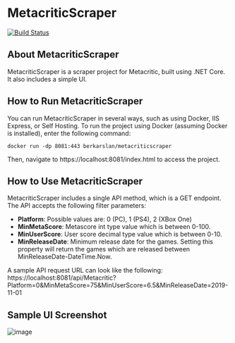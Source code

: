 # MetacriticScraper

[![Build Status](https://dev.azure.com/berkarslan-cs/MetacriticScraper/_apis/build/status/berkarslan-cs.MetacriticScraper?branchName=master)](https://dev.azure.com/berkarslan-cs/MetacriticScraper/_build/latest?definitionId=2&branchName=master)

## About MetacriticScraper
MetacriticScraper is a scraper project for Metacritic, built using .NET Core. It also includes a simple UI.

## How to Run MetacriticScraper
You can run MetacriticScraper in several ways, such as using Docker, IIS Express, or Self Hosting. To run the project using Docker (assuming Docker is installed), enter the following command:

```
docker run -dp 8081:443 berkarslan/metacriticscraper
```

Then, navigate to https://localhost:8081/index.html to access the project.

## How to Use MetacriticScraper
MetacriticScraper includes a single API method, which is a GET endpoint. The API accepts the following filter parameters:
- **Platform**: Possible values are: 0 (PC), 1 (PS4), 2 (XBox One)
- **MinMetaScore**: Metascore int type value which is between 0-100.
- **MinUserScore**: User score decimal type value which is between 0-10.
- **MinReleaseDate**: Minimum release date for the games. Setting this property will return the games which are released between MinReleaseDate-DateTime.Now.

A sample API request URL can look like the following:
https://localhost:8081/api/Metacritic?Platform=0&MinMetaScore=75&MinUserScore=6.5&MinReleaseDate=2019-11-01

## Sample UI Screenshot
![image](https://user-images.githubusercontent.com/14029115/95655323-13d3e180-0b0f-11eb-86a3-380df57b3bb3.png)

